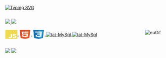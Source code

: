 [![Typing SVG](https://readme-typing-svg.demolab.com?font=Fira+Code&weight=900&size=27&duration=3800&pause=1000&color=6B5DF7&width=435&lines=Oie!+Me+chamo+Tatyana)](https://git.io/typing-svg)
 ##

 <div>
  <a href="https://github.com/limataty">
  <img height="180em" src="https://github-readme-stats.vercel.app/api?username=limataty&show_icons=true&theme=shades-of-purple&include_all_commits=true&count_private=true"/>
  <img height="180em" src="https://github-readme-stats.vercel.app/api/top-langs/?username=limataty&layout=compact&langs_count=16&theme=shades-of-purple"/>
</div>

<div style="display: inline_block"><br>
  <img align="center" alt="tat-Js" height="30" width="40" src="https://raw.githubusercontent.com/devicons/devicon/master/icons/javascript/javascript-plain.svg">
  <img align="center" alt="tat-HTML" height="30" width="40" src="https://raw.githubusercontent.com/devicons/devicon/master/icons/html5/html5-original.svg">
  <img align="center" alt="tat-CSS" height="30" width="40" src="https://raw.githubusercontent.com/devicons/devicon/master/icons/css3/css3-original.svg">
  <img align="center" alt="tat-MySql" height="30" width="40" src="https://cdn.jsdelivr.net/gh/devicons/devicon/icons/figma/figma-original.svg">
  <img align="center" alt="tat-MySql" height="30" width="40" src="https://cdn.jsdelivr.net/gh/devicons/devicon/icons/mysql/mysql-plain.svg">
          

 


          

  <img height="180em" align="right" alt="euGif" src="https://i.picasion.com/pic92/9c61557928e795faa6c8a06c74c35a1e.gif">
</div>

##
<div> 

  <a href = "mailto:tatyanaaraujo004@gmail.com"><img src="https://img.shields.io/badge/-Gmail-%23333?style=for-the-badge&logo=gmail&logoColor=white" target="_blank"></a>
  <a href="https://www.linkedin.com/in/limataty/" target="_blank"><img src="https://img.shields.io/badge/-LinkedIn-%230077B5?style=for-the-badge&logo=linkedin&logoColor=white" target="_blank"></a> 
</div>
